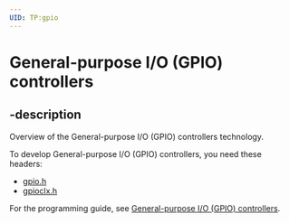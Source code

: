```yaml
---
UID: TP:gpio
---
```


# General-purpose I/O (GPIO) controllers

## -description
Overview of the General-purpose I/O (GPIO) controllers technology.

To develop General-purpose I/O (GPIO) controllers, you need these headers:

 * [gpio.h](..\gpio\index.md)
 * [gpioclx.h](..\gpioclx\index.md)

For the programming guide, see [General-purpose I/O (GPIO) controllers](https://docs.microsoft.com/en-us/windows-hardware/drivers/gpio).
